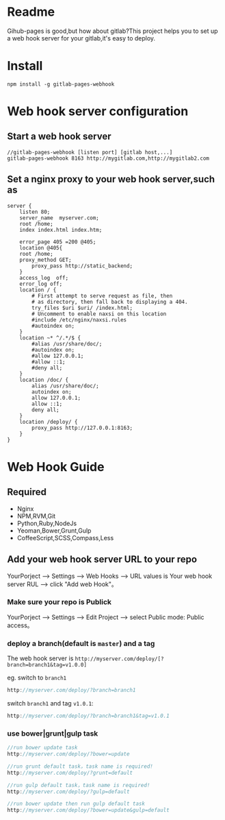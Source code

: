 Readme
=========
Gihub-pages is good,but how about gitlab?This project helps you to set up a web hook server for your gitlab,it's easy to deploy.

Install
==========
```shell
npm install -g gitlab-pages-webhook
```

Web hook server configuration
================
## Start a web hook server
```shell
//gitlab-pages-webhook [listen port] [gitlab host,...]
gitlab-pages-webhook 8163 http://mygitlab.com,http://mygitlab2.com
```

## Set a nginx proxy to your web hook server,such as
```shell
server {
    listen 80;
    server_name  myserver.com;
    root /home;
    index index.html index.htm;

    error_page 405 =200 @405;
    location @405{
  	root /home;
	proxy_method GET;
    	proxy_pass http://static_backend;
    }
    access_log  off;
    error_log off;
    location / {
        # First attempt to serve request as file, then
        # as directory, then fall back to displaying a 404.
        try_files $uri $uri/ /index.html;
        # Uncomment to enable naxsi on this location
        #include /etc/nginx/naxsi.rules
        #autoindex on;
    }
    location ~* ^/.*/$ {
        #alias /usr/share/doc/;
        #autoindex on;
        #allow 127.0.0.1;
        #allow ::1;
        #deny all;
    }
    location /doc/ {
        alias /usr/share/doc/;
        autoindex on;
        allow 127.0.0.1;
        allow ::1;
        deny all;
    }
    location /deploy/ {
        proxy_pass http://127.0.0.1:8163;
    }
}
```

Web Hook Guide
===============

## Required
 - Nginx
 - NPM,RVM,Git
 - Python,Ruby,NodeJs
 - Yeoman,Bower,Grunt,Gulp
 - CoffeeScript,SCSS,Compass,Less


## Add your web hook server URL to your repo
YourPorject --> Settings --> Web Hooks --> URL values is Your web hook server RUL --> click "Add web Hook"。

### Make sure your repo is Publick
YourPorject --> Settings --> Edit Project --> select Public mode: Public access。

### deploy a branch(default is `master`) and a tag
The web hook server is `http://myserver.com/deploy/[?branch=branch1&tag=v1.0.0]`

eg. switch to `branch1`

```javascript
http://myserver.com/deploy/?branch=branch1
```

switch `branch1` and tag `v1.0.1`:

```javascript
http://myserver.com/deploy/?branch=branch1&tag=v1.0.1
```

### use bower|grunt|gulp task
```javascript
//run bower update task
http://myserver.com/deploy/?bower=update

//run grunt default task，task name is required!
http://myserver.com/deploy/?grunt=default

//run gulp default task，task name is required!
http://myserver.com/deploy/?gulp=default

//run bower update then run gulp default task
http://myserver.com/deploy/?bower=update&gulp=default
```
